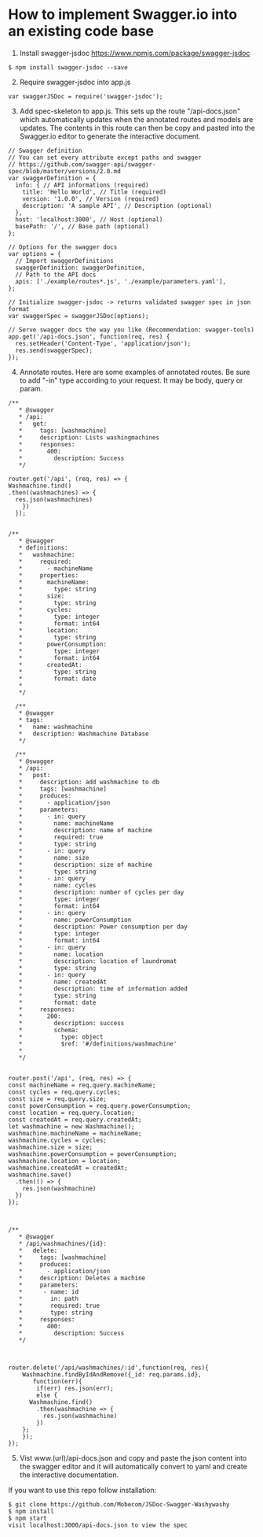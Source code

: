 # How to implement Swagger.io into an existing code base

1. Install swagger-jsdoc
https://www.npmjs.com/package/swagger-jsdoc
```
$ npm install swagger-jsdoc --save
```
2. Require swagger-jsdoc into app.js
```
var swaggerJSDoc = require('swagger-jsdoc');
```
3. Add spec-skeleton to app.js. This sets up the route "/api-docs.json" which automatically updates when the annotated routes and models are updates. The contents in this route can then be copy and pasted into the Swagger.io editor to generate the interactive document.
```
// Swagger definition
// You can set every attribute except paths and swagger
// https://github.com/swagger-api/swagger-spec/blob/master/versions/2.0.md
var swaggerDefinition = {
  info: { // API informations (required)
    title: 'Hello World', // Title (required)
    version: '1.0.0', // Version (required)
    description: 'A sample API', // Description (optional)
  },
  host: 'localhost:3000', // Host (optional)
  basePath: '/', // Base path (optional)
};

// Options for the swagger docs
var options = {
  // Import swaggerDefinitions
  swaggerDefinition: swaggerDefinition,
  // Path to the API docs
  apis: ['./example/routes*.js', './example/parameters.yaml'],
};

// Initialize swagger-jsdoc -> returns validated swagger spec in json format
var swaggerSpec = swaggerJSDoc(options);

// Serve swagger docs the way you like (Recommendation: swagger-tools)
app.get('/api-docs.json', function(req, res) {
  res.setHeader('Content-Type', 'application/json');
  res.send(swaggerSpec);
});
```

4. Annotate routes. Here are some examples of annotated routes.
Be sure to add "-in" type according to your request. It may be body, query or param.
```
/**
   * @swagger
   * /api:
   *   get:
   *     tags: [washmachine]
   *     description: Lists washingmachines
   *     responses:
   *       400:
   *         description: Success
   */

router.get('/api', (req, res) => {
Washmachine.find()
.then((washmachines) => {
  res.json(washmachines)
    })
  });


/**
   * @swagger
   * definitions:
   *   washmachine:
   *     required:
   *       - machineName
   *     properties:
   *       machineName:
   *         type: string
   *       size:
   *         type: string
   *       cycles:
   *         type: integer
   *         format: int64
   *       location:
   *         type: string
   *       powerConsumption:
   *         type: integer
   *         format: int64
   *       createdAt:
   *         type: string
   *         format: date
   *
   */

  /**
   * @swagger
   * tags:
   *   name: washmachine
   *   description: Washmachine Database
   */

  /**
   * @swagger
   * /api:
   *   post:
   *     description: add washmachine to db
   *     tags: [washmachine]
   *     produces:
   *       - application/json
   *     parameters:
   *       - in: query
   *         name: machineName
   *         description: name of machine
   *         required: true
   *         type: string
   *       - in: query
   *         name: size
   *         description: size of machine
   *         type: string
   *       - in: query
   *         name: cycles
   *         description: number of cycles per day
   *         type: integer
   *         format: int64
   *       - in: query
   *         name: powerConsumption
   *         description: Power consumption per day
   *         type: integer
   *         format: int64
   *       - in: query
   *         name: location
   *         description: location of laundromat
   *         type: string
   *       - in: query
   *         name: createdAt
   *         description: time of information added
   *         type: string
   *         format: date
   *     responses:
   *       200:
   *         description: success
   *         schema:
   *           type: object
   *           $ref: '#/definitions/washmachine'
   *
   */


router.post('/api', (req, res) => {
const machineName = req.query.machineName;
const cycles = req.query.cycles;
const size = req.query.size;
const powerConsumption = req.query.powerConsumption;
const location = req.query.location;
const createdAt = req.query.createdAt;
let washmachine = new Washmachine();
washmachine.machineName = machineName;
washmachine.cycles = cycles;
washmachine.size = size;
washmachine.powerConsumption = powerConsumption;
washmachine.location = location;
washmachine.createdAt = createdAt;
washmachine.save()
  .then(() => {
    res.json(washmachine)
  })
});



/**
   * @swagger
   * /api/washmachines/{id}:
   *   delete:
   *     tags: [washmachine]
   *     produces:
   *       - application/json
   *     description: Deletes a machine
   *     parameters:
   *      - name: id
   *        in: path
   *        required: true
   *        type: string
   *     responses:
   *       400:
   *         description: Success
   */



router.delete('/api/washmachines/:id',function(req, res){
	Washmachine.findByIdAndRemove({_id: req.params.id},
	   function(err){
		if(err) res.json(err);
		else {
      Washmachine.find()
        .then(washmachine => {
          res.json(washmachine)
        })
    };
	});
});
```
5. Vist www.(url)/api-docs.json and copy and paste the json content into the swagger editor and it will automatically convert to yaml and create the interactive documentation.

If you want to use this repo follow installation:
```
$ git clone https://github.com/Mobecom/JSDoc-Swagger-Washywashy
$ npm install
$ npm start
visit localhost:3000/api-docs.json to view the spec
```
